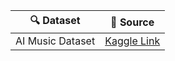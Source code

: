 | 🔍 Dataset | 📌 Source |
|------------|----------|
| AI Music Dataset | [Kaggle Link](https://www.kaggle.com/datasets/imsparsh/lakh-midi-clean) |
